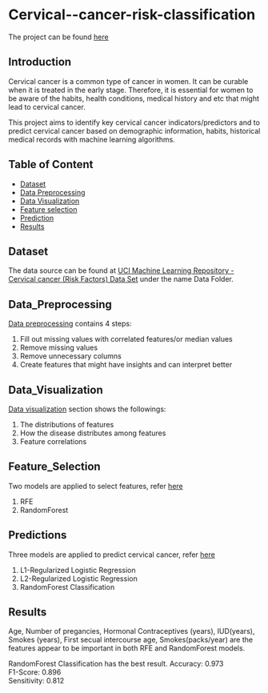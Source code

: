 # Cervical--cancer-risk-classification
The project can be found <a href="https://github.com/ellenxxiao/Cervical--cancer-risk-classification/blob/master/Cervical%20Cancer.ipynb" target="_blank">here</a>

## Introduction
Cervical cancer is a common type of cancer in women. It can be curable when it is treated in the early stage. Therefore, it is essential for women to be aware of the habits, health conditions, medical history and etc that might lead to cervical cancer.   

This project aims to identify key cervical cancer indicators/predictors and to predict cervical cancer based on demographic information, habits, historical medical records with machine learning algorithms. 

## Table of Content
- [Dataset](#Dataset) 
- [Data Preprocessing](#Data_Preprocessing)  
- [Data Visualization](#Data_Visualization)  
- [Feature selection](#Feature_Selection)  
- [Prediction](#Prediction)
- [Results](#Results)

## Dataset
The data source can be found at [UCI Machine Learning Repository - Cervical cancer (Risk Factors) Data Set](https://archive.ics.uci.edu/ml/datasets/Cervical+cancer+%28Risk+Factors%29) under the name Data Folder. 

## Data_Preprocessing
<a href="https://github.com/ellenxxiao/Cervical--cancer-risk-classification/blob/master/Data%20Preprocessing.py" target="_blank">Data preprocessing</a> contains 4 steps:
1. Fill out missing values with correlated features/or median values 
2. Remove missing values
3. Remove unnecessary columns
4. Create features that might have insights and can interpret better

## Data_Visualization
<a href="https://github.com/ellenxxiao/Cervical--cancer-risk-classification/blob/master/Data%20Visualization.py" target="_blank">Data visualization</a> section shows the followings:
1. The distributions of features
2. How the disease distributes among features
3. Feature correlations

## Feature_Selection
Two models are applied to select features, refer <a href="https://github.com/ellenxxiao/Cervical--cancer-risk-classification/blob/master/Feature%20Selection.py" target="_blank">here</a>
1. RFE
2. RandomForest

## Predictions
Three models are applied to predict cervical cancer, refer <a href="https://github.com/ellenxxiao/Cervical--cancer-risk-classification/blob/master/Prediction.py" target="_blank">here</a>
1. L1-Regularized Logistic Regression
2. L2-Regularized Logistic Regression
3. RandomForest Classification

## Results
Age, Number of pregancies, Hormonal Contraceptives (years), IUD(years), Smokes (years), First secual intercourse age, Smokes(packs/year) are the features appear to be important in both RFE and RandomForest models. 

RandomForest Classification has the best result.
Accuracy: 0.973    
F1-Score: 0.896   
Sensitivity: 0.812

